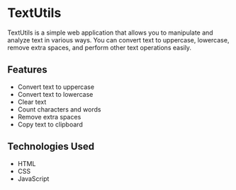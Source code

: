 # TextUtils

TextUtils is a simple web application that allows you to manipulate and analyze text in various ways. You can convert text to uppercase, lowercase, remove extra spaces, and perform other text operations easily.

## Features

- Convert text to uppercase
- Convert text to lowercase
- Clear text
- Count characters and words
- Remove extra spaces
- Copy text to clipboard

## Technologies Used

- HTML
- CSS
- JavaScript


